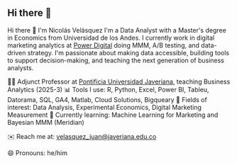 ## Hi there 👋

Hi there 👋 I'm Nicolás Velásquez
I'm a Data Analyst with a Master's degree in Economics from Universidad de los Andes. I currently work in digital marketing analytics at [Power Digital](https://powerdigitalmarketing.com/) doing MMM, A/B testing, and data-driven strategy. I'm passionate about making data accessible, building tools to support decision-making, and teaching the next generation of business analysts.

👨‍🏫 Adjunct Professor at [Pontificia Universidad Javeriana](https://www.javeriana.edu.co/inicio), teaching Business Analytics (2025-3)
📊 Tools I use: R, Python, Excel, Power BI, Tableu, Datorama, SQL, GA4, Matlab, Cloud Solutions, Bigqueary
🧪 Fields of interest: Data Analysis, Experimental Economics, Digital Marketing Measurement
🌱 Currently learning: Machine Learning for Marketing and Bayesian MMM (Meridian)

✉️ Reach me at: velasquez_juan@javeriana.edu.co

😄 Pronouns: he/him
